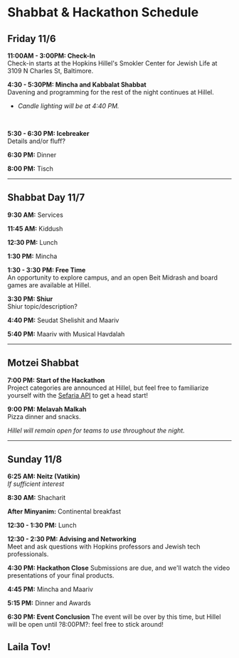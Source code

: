 # Shabbat & Hackathon Schedule

## Friday 11/6

**11:00AM - 3:00PM: Check-In**  
Check-in starts at the Hopkins Hillel's Smokler Center for Jewish Life at 3109 N Charles St, Baltimore.

**4:30 - 5:30PM: Mincha and Kabbalat Shabbat**  
Davening and programming for the rest of the night continues at Hillel.

- *Candle lighting will be at 4:40 PM.*
<br />

**5:30 - 6:30 PM: Icebreaker**  
Details and/or fluff?

**6:30 PM:** Dinner

**8:00 PM:**  Tisch

---

## Shabbat Day 11/7

**9:30 AM:** Services

**11:45 AM:** Kiddush

**12:30 PM:** Lunch

**1:30 PM:** Mincha

**1:30 - 3:30 PM: Free Time**  
An opportunity to explore campus, and an open Beit Midrash and board games are available at Hillel.

**3:30 PM: Shiur**  
Shiur topic/description?

**4:40 PM:** Seudat Shelishit and Maariv  


**5:40 PM:** Maariv with Musical Havdalah

---

## Motzei Shabbat

**7:00 PM: Start of the Hackathon**  
Project categories are announced at Hillel, but feel free to familiarize yourself with the [Sefaria API](https://developers.sefaria.org/reference/getting-started) to get a head start!

**9:00 PM: Melavah Malkah**  
Pizza dinner and snacks.


*Hillel will remain open for teams to use throughout the night.*

---

## Sunday 11/8

**6:25 AM: Neitz (Vatikin)**  
*If sufficient interest*

**8:30 AM:**  Shacharit

**After Minyanim:** Continental breakfast

**12:30 - 1:30 PM:** Lunch

**12:30 - 2:30 PM: Advising and Networking**   
Meet and ask questions with Hopkins professors and Jewish tech professionals.

**4:30 PM: Hackathon Close** 
Submissions are due, and we'll watch the video presentations of your final products.

**4:45 PM:** Mincha and Maariv

**5:15 PM:** Dinner and Awards

**6:30 PM: Event Conclusion**
The event will be over by this time, but Hillel will be open until ?8:00PM?: feel free to stick around!

## Laila Tov!